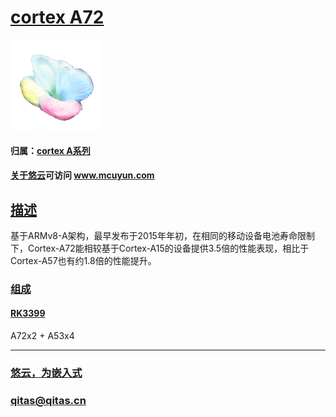 ﻿# [cortex A72](https://github.com/mcuyun/CA72) 

[![sites](mcuyun/mcuyun.png)](http://www.mcuyun.com)

#### 归属：[cortex A系列](https://github.com/mcuyun/CA)
#### [关于悠云](https://github.com/mcuyun)可访问 www.mcuyun.com

## [描述](https://github.com/mcuyun/CA72/wiki) 

基于ARMv8-A架构，最早发布于2015年年初，在相同的移动设备电池寿命限制下，Cortex-A72能相较基于Cortex-A15的设备提供3.5倍的性能表现，相比于Cortex-A57也有约1.8倍的性能提升。

### [组成](mcuyun/)

#### [RK3399](https://github.com/mcuyun/RK3368)

A72x2 + A53x4


---

###  [悠云，为嵌入式](http://www.mcuyun.com)   
###  qitas@qitas.cn



